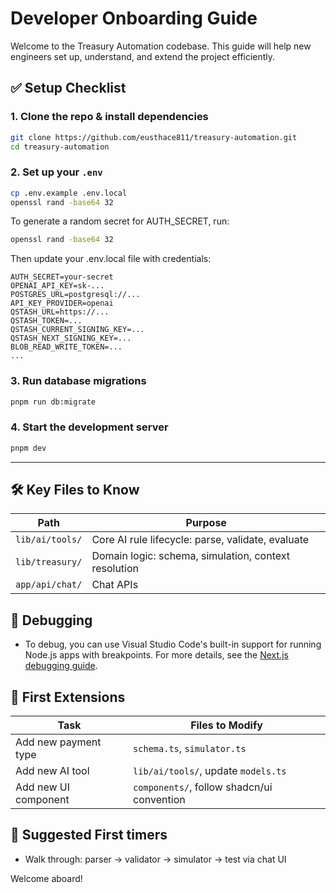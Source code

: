# Developer Onboarding Guide

Welcome to the Treasury Automation codebase. This guide will help new engineers set up, understand, and extend the project efficiently.

## ✅ Setup Checklist

### 1. Clone the repo & install dependencies

```bash
git clone https://github.com/eusthace811/treasury-automation.git
cd treasury-automation
```

### 2. Set up your `.env`

```bash
cp .env.example .env.local
openssl rand -base64 32
```

To generate a random secret for AUTH_SECRET, run:

```bash
openssl rand -base64 32
```

Then update your .env.local file with credentials:

```
AUTH_SECRET=your-secret
OPENAI_API_KEY=sk-...
POSTGRES_URL=postgresql://...
API_KEY_PROVIDER=openai
QSTASH_URL=https://...
QSTASH_TOKEN=...
QSTASH_CURRENT_SIGNING_KEY=...
QSTASH_NEXT_SIGNING_KEY=...
BLOB_READ_WRITE_TOKEN=...
...
```

### 3. Run database migrations

```bash
pnpm run db:migrate
```

### 4. Start the development server

```bash
pnpm dev
```

---

## 🛠 Key Files to Know

| Path                | Purpose                                              |
| ------------------- | ---------------------------------------------------- |
| `lib/ai/tools/`     | Core AI rule lifecycle: parse, validate, evaluate    |
| `lib/treasury/`     | Domain logic: schema, simulation, context resolution |
| `app/api/chat/`     | Chat APIs                   |

## 🧪 Debugging

* To debug, you can use Visual Studio Code's built-in support for running Node.js apps with breakpoints. For more details, see the [Next.js debugging guide](https://nextjs.org/docs/app/guides/debugging).

## 🔄 First Extensions

| Task                 | Files to Modify                            |
| -------------------- | ------------------------------------------ |
| Add new payment type | `schema.ts`, `simulator.ts`                |
| Add new AI tool      | `lib/ai/tools/`, update `models.ts`        |
| Add new UI component | `components/`, follow shadcn/ui convention |

## 👣 Suggested First timers

* Walk through: parser → validator → simulator → test via chat UI

Welcome aboard!
